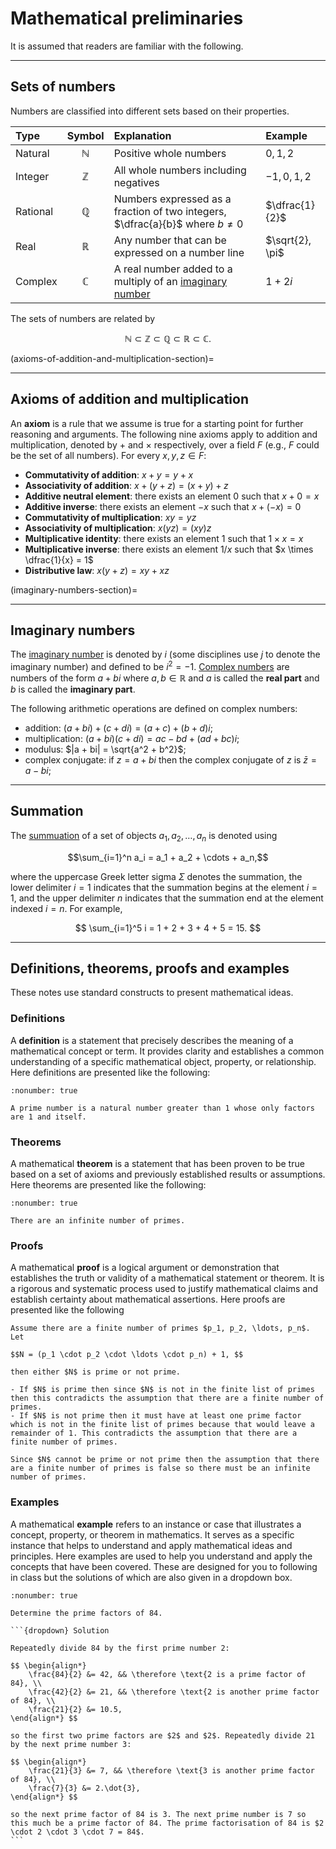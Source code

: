 # Mathematical preliminaries

It is assumed that readers are familiar with the following.

---

## Sets of numbers

Numbers are classified into different sets based on their properties.

| Type | Symbol | Explanation | Example |
|:--|:--:|:--|:--|
| Natural  | $\mathbb{N}$ | Positive whole numbers | $0, 1, 2$     |
| Integer  | $\mathbb{Z}$ | All whole numbers including negatives   | $-1, 0, 1, 2$ | 
| Rational | $\mathbb{Q}$ | Numbers expressed as a fraction of two integers, $\dfrac{a}{b}$ where $b \neq 0$ | $\dfrac{1}{2}$ |
| Real     | $\mathbb{R}$ | Any number that can be expressed on a number line | $\sqrt{2}, \pi$ |
| Complex  | $\mathbb{C}$ | A real number added to a multiply of an [imaginary number](imaginary-numbers-section) | $1 + 2i$ |

The sets of numbers are related by

$$ \mathbb{N} \subset \mathbb{Z} \subset \mathbb{Q} \subset \mathbb{R} \subset \mathbb{C}. $$

(axioms-of-addition-and-multiplication-section)=

---

## Axioms of addition and multiplication

An **axiom** is a rule that we assume is true for a starting point for further reasoning and arguments. The following nine axioms apply to addition and multiplication, denoted by $+$ and $\times$ respectively, over a field $F$ (e.g., $F$ could be the set of all numbers). For every $x,y,z \in F$:

- **Commutativity of addition**: $x + y = y + x$
- **Associativity of addition**: $x + (y + z) = (x + y) + z$
- **Additive neutral element**: there exists an element $0$ such that $x + 0 = x$
- **Additive inverse**: there exists an element $-x$ such that $x + (-x) = 0$
- **Commutativity of multiplication**: $xy = yz$
- **Associativity of multiplication**: $x(yz) = (xy)z$
- **Multiplicative identity**: there exists an element $1$ such that $1 \times x = x$
- **Multiplicative inverse**: there exists an element $1/x$ such that $x \times \dfrac{1}{x} = 1$
- **Distributive law**: $x(y + z) = xy + xz$

(imaginary-numbers-section)=

---

## Imaginary numbers

The <a href="https://en.wikipedia.org/wiki/Imaginary_number" target="_blank">imaginary number</a> is denoted by $i$ (some disciplines use $j$ to denote the imaginary number) and defined to be $i^2 = -1$. <a href="https://en.wikipedia.org/wiki/Complex_number" target="_blank">Complex numbers</a> are numbers of the form $a + bi$ where $a,b\in \mathbb{R}$ and $a$ is called the **real part** and $b$ is called the **imaginary part**.

The following arithmetic operations are defined on complex numbers:

- addition: $(a + bi) + (c + di) = (a + c) + (b + d)i$;
- multiplication: $(a + bi) (c + di) = ac - bd + (ad + bc)i$;
- modulus: $|a + bi| = \sqrt{a^2 + b^2}$;
- complex conjugate: if $z = a + bi$ then the complex conjugate of $z$ is $\bar{z} = a - bi$;

---

## Summation

The <a href="https://en.wikipedia.org/wiki/Summation" target="_blank">summuation</a> of a set of objects $a_1, a_2, \ldots, a_n$ is denoted using

$$\sum_{i=1}^n a_i = a_1 + a_2 + \cdots + a_n,$$

where the uppercase Greek letter sigma $\Sigma$ denotes the summation, the lower delimiter $i=1$ indicates that the summation begins at the element $i=1$, and the upper delimiter $n$ indicates that the summation end at the element indexed $i=n$. For example,

$$ \sum_{i=1}^5 i = 1 + 2 + 3 + 4 + 5 = 15. $$

---

## Definitions, theorems, proofs and examples

These notes use standard constructs to present mathematical ideas.

### Definitions

A **definition** is a statement that precisely describes the meaning of a mathematical concept or term. It provides clarity and establishes a common understanding of a specific mathematical object, property, or relationship. Here definitions are presented like the following:

```{prf:definition}
:nonumber: true

A prime number is a natural number greater than 1 whose only factors are 1 and itself.
```

### Theorems

A mathematical **theorem** is a statement that has been proven to be true based on a set of axioms and previously established results or assumptions. Here theorems are presented like the following:

```{prf:theorem}
:nonumber: true

There are an infinite number of primes. 
```
  
### Proofs

A mathematical **proof** is a logical argument or demonstration that establishes the truth or validity of a mathematical statement or theorem. It is a rigorous and systematic process used to justify mathematical claims and establish certainty about mathematical assertions. Here proofs are presented like the following

```{prf:proof}
Assume there are a finite number of primes $p_1, p_2, \ldots, p_n$. Let 

$$N = (p_1 \cdot p_2 \cdot \ldots \cdot p_n) + 1, $$

then either $N$ is prime or not prime.

- If $N$ is prime then since $N$ is not in the finite list of primes then this contradicts the assumption that there are a finite number of primes.
- If $N$ is not prime then it must have at least one prime factor which is not in the finite list of primes because that would leave a remainder of 1. This contradicts the assumption that there are a finite number of primes.

Since $N$ cannot be prime or not prime then the assumption that there are a finite number of primes is false so there must be an infinite number of primes.
```

### Examples

A mathematical **example** refers to an instance or case that illustrates a concept, property, or theorem in mathematics. It serves as a specific instance that helps to understand and apply mathematical ideas and principles. Here examples are used to help you understand and apply the concepts that have been covered. These are designed for you to following in class but the solutions of which are also given in a dropdown box.

````{prf:example}
:nonumber: true

Determine the prime factors of 84.

```{dropdown} Solution

Repeatedly divide 84 by the first prime number 2:

$$ \begin{align*}
    \frac{84}{2} &= 42, && \therefore \text{2 is a prime factor of 84}, \\
    \frac{42}{2} &= 21, && \therefore \text{2 is another prime factor of 84}, \\
    \frac{21}{2} &= 10.5,
\end{align*} $$

so the first two prime factors are $2$ and $2$. Repeatedly divide 21 by the next prime number 3:

$$ \begin{align*}
    \frac{21}{3} &= 7, && \therefore \text{3 is another prime factor of 84}, \\
    \frac{7}{3} &= 2.\dot{3},
\end{align*} $$

so the next prime factor of 84 is 3. The next prime number is 7 so this much be a prime factor of 84. The prime factorisation of 84 is $2 \cdot 2 \cdot 3 \cdot 7 = 84$. 
```
````

